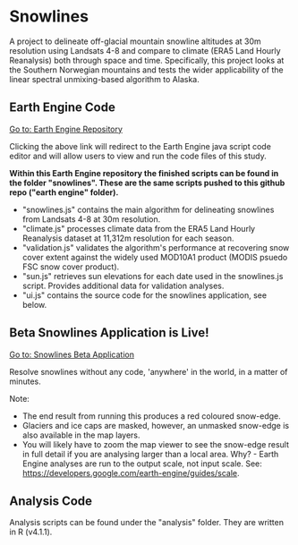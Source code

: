 # Snowlines
A project to delineate off-glacial mountain snowline altitudes at 30m resolution using Landsats 4-8 and compare to climate (ERA5 Land Hourly Reanalysis) both through space and time. Specifically, this project looks at the Southern Norwegian mountains and tests the wider applicability of the linear spectral unmixing-based algorithm to Alaska. 

## Earth Engine Code
[Go to: Earth Engine Repository](https://code.earthengine.google.com/?accept_repo=users/lauriequincey/snowlines)

Clicking the above link will redirect to the Earth Engine java script code editor and will allow users to view and run the code files of this study.

**Within this Earth Engine repository the finished scripts can be found in the folder "snowlines". These are the same scripts pushed to this github repo ("earth engine" folder).**

- "snowlines.js" contains the main algorithm for delineating snowlines from Landsats 4-8 at 30m resolution.
- "climate.js" processes climate data from the ERA5 Land Hourly Reanalysis dataset at 11,312m resolution for each season.
- "validation.js" validates the algorithm's performance at recovering snow cover extent against the widely used MOD10A1 product (MODIS psuedo FSC snow cover product).
- "sun.js" retrieves sun elevations for each date used in the snowlines.js script. Provides additional data for validation analyses.
- "ui.js" contains the source code for the snowlines application, see below. 

## Beta Snowlines Application is Live!
[Go to: Snowlines Beta Application](https://lauriequincey.users.earthengine.app/view/snowlines-beta)

Resolve snowlines without any code, 'anywhere' in the world, in a matter of minutes.

Note:
- The end result from running this produces a red coloured snow-edge.
- Glaciers and ice caps are masked, however, an unmasked snow-edge is also available in the map layers.
- You will likely have to zoom the map viewer to see the snow-edge result in full detail if you are analysing larger than a local area. Why? - Earth Engine analyses are run to the output scale, not input scale. See: https://developers.google.com/earth-engine/guides/scale.

## Analysis Code
Analysis scripts can be found under the "analysis" folder. They are written in R (v4.1.1).
